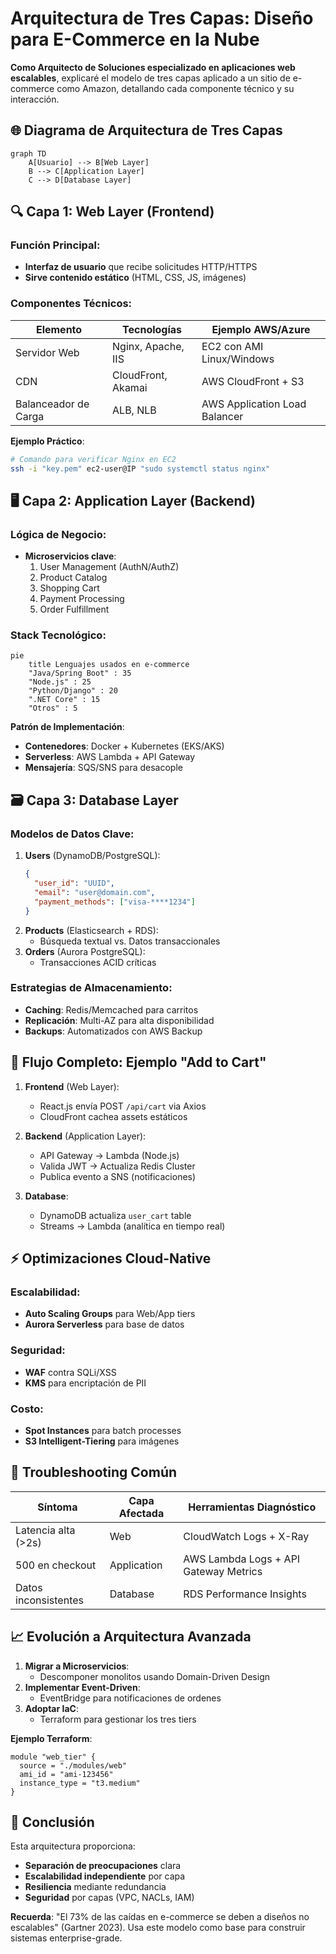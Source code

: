 # **Arquitectura de Tres Capas: Diseño para E-Commerce en la Nube**

**Como Arquitecto de Soluciones especializado en aplicaciones web escalables**, explicaré el modelo de tres capas aplicado a un sitio de e-commerce como Amazon, detallando cada componente técnico y su interacción.

## **🌐 Diagrama de Arquitectura de Tres Capas**

```mermaid
graph TD
    A[Usuario] --> B[Web Layer]
    B --> C[Application Layer]
    C --> D[Database Layer]
```

## **🔍 Capa 1: Web Layer (Frontend)**
### **Función Principal**:
- **Interfaz de usuario** que recibe solicitudes HTTP/HTTPS
- **Sirve contenido estático** (HTML, CSS, JS, imágenes)

### **Componentes Técnicos**:
| **Elemento**       | **Tecnologías**                     | **Ejemplo AWS/Azure**          |
|--------------------|-------------------------------------|--------------------------------|
| Servidor Web       | Nginx, Apache, IIS                  | EC2 con AMI Linux/Windows      |
| CDN                | CloudFront, Akamai                  | AWS CloudFront + S3            |
| Balanceador de Carga| ALB, NLB                           | AWS Application Load Balancer  |

**Ejemplo Práctico**:
```bash
# Comando para verificar Nginx en EC2
ssh -i "key.pem" ec2-user@IP "sudo systemctl status nginx"
```

## **🖥 Capa 2: Application Layer (Backend)**
### **Lógica de Negocio**:
- **Microservicios clave**:
  1. User Management (AuthN/AuthZ)
  2. Product Catalog
  3. Shopping Cart
  4. Payment Processing
  5. Order Fulfillment

### **Stack Tecnológico**:
```mermaid
pie
    title Lenguajes usados en e-commerce
    "Java/Spring Boot" : 35
    "Node.js" : 25
    "Python/Django" : 20
    ".NET Core" : 15
    "Otros" : 5
```

**Patrón de Implementación**:
- **Contenedores**: Docker + Kubernetes (EKS/AKS)
- **Serverless**: AWS Lambda + API Gateway
- **Mensajería**: SQS/SNS para desacople

## **🗃 Capa 3: Database Layer**
### **Modelos de Datos Clave**:
1. **Users** (DynamoDB/PostgreSQL):
   ```json
   {
     "user_id": "UUID",
     "email": "user@domain.com",
     "payment_methods": ["visa-****1234"]
   }
   ```
2. **Products** (Elasticsearch + RDS):
   - Búsqueda textual vs. Datos transaccionales
3. **Orders** (Aurora PostgreSQL):
   - Transacciones ACID críticas

### **Estrategias de Almacenamiento**:
- **Caching**: Redis/Memcached para carritos
- **Replicación**: Multi-AZ para alta disponibilidad
- **Backups**: Automatizados con AWS Backup

## **🔄 Flujo Completo: Ejemplo "Add to Cart"**

1. **Frontend** (Web Layer):
   - React.js envía POST `/api/cart` via Axios
   - CloudFront cachea assets estáticos

2. **Backend** (Application Layer):
   - API Gateway → Lambda (Node.js)
   - Valida JWT → Actualiza Redis Cluster
   - Publica evento a SNS (notificaciones)

3. **Database**:
   - DynamoDB actualiza `user_cart` table
   - Streams → Lambda (analítica en tiempo real)

## **⚡ Optimizaciones Cloud-Native**

### **Escalabilidad**:
- **Auto Scaling Groups** para Web/App tiers
- **Aurora Serverless** para base de datos

### **Seguridad**:
- **WAF** contra SQLi/XSS
- **KMS** para encriptación de PII

### **Costo**:
- **Spot Instances** para batch processes
- **S3 Intelligent-Tiering** para imágenes

## **🔧 Troubleshooting Común**

| **Síntoma**               | **Capa Afectada** | **Herramientas Diagnóstico**          |
|---------------------------|-------------------|---------------------------------------|
| Latencia alta (>2s)       | Web               | CloudWatch Logs + X-Ray               |
| 500 en checkout           | Application       | AWS Lambda Logs + API Gateway Metrics |
| Datos inconsistentes      | Database          | RDS Performance Insights              |

## **📈 Evolución a Arquitectura Avanzada**

1. **Migrar a Microservicios**:
   - Descomponer monolitos usando Domain-Driven Design
2. **Implementar Event-Driven**:
   - EventBridge para notificaciones de ordenes
3. **Adoptar IaC**:
   - Terraform para gestionar los tres tiers

**Ejemplo Terraform**:
```hcl
module "web_tier" {
  source = "./modules/web"
  ami_id = "ami-123456"
  instance_type = "t3.medium"
}
```

## **🎯 Conclusión**

Esta arquitectura proporciona:
- **Separación de preocupaciones** clara
- **Escalabilidad independiente** por capa
- **Resiliencia** mediante redundancia
- **Seguridad** por capas (VPC, NACLs, IAM)

**Recuerda**: "El 73% de las caídas en e-commerce se deben a diseños no escalables" (Gartner 2023). Usa este modelo como base para construir sistemas enterprise-grade.
